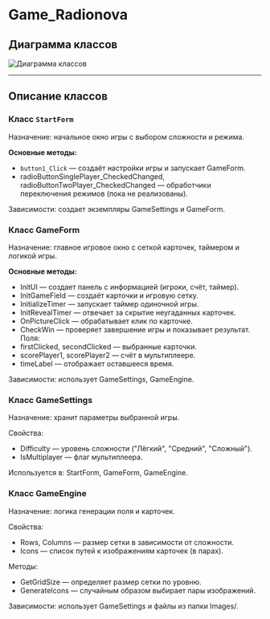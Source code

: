 # Game_Radionova

## Диаграмма классов
![Диаграмма классов](https://www.mermaidchart.com/app/projects/6ccb976d-2170-4695-80ad-c7016a1a6312/diagrams/8a2dbc46-e2b3-469a-b9a6-0ddfb631d54a/share/invite/eyJhbGciOiJIUzI1NiIsInR5cCI6IkpXVCJ9.eyJkb2N1bWVudElEIjoiOGEyZGJjNDYtZTJiMy00NjlhLWI5YTYtMGRkZmI2MzFkNTRhIiwiYWNjZXNzIjoiVmlldyIsImlhdCI6MTc0OTIxNDExMH0.p5YobdkOk3bkJJhDJoNXZC5gD4JDwJwsqRTIAdsOzoI)

---

## Описание классов

### Класс `StartForm`
Назначение: начальное окно игры с выбором сложности и режима.

**Основные методы:**
- `button1_Click` — создаёт настройки игры и запускает GameForm.
- radioButtonSinglePlayer_CheckedChanged, radioButtonTwoPlayer_CheckedChanged — обработчики переключения режимов (пока не реализованы).

Зависимости: создает экземпляры GameSettings и GameForm.

### Класс GameForm
Назначение: главное игровое окно с сеткой карточек, таймером и логикой игры.

**Основные методы:**
- InitUI — создает панель с информацией (игроки, счёт, таймер).
- InitGameField — создаёт карточки и игровую сетку.
- InitializeTimer — запускает таймер одиночной игры.
- InitRevealTimer — отвечает за скрытие неугаданных карточек.
- OnPictureClick — обрабатывает клик по карточке.
- CheckWin — проверяет завершение игры и показывает результат.
Поля:
- firstClicked, secondClicked — выбранные карточки.
- scorePlayer1, scorePlayer2 — счёт в мультиплеере.
- timeLabel — отображает оставшееся время.

Зависимости: использует GameSettings, GameEngine.

### Класс GameSettings
Назначение: хранит параметры выбранной игры.

Свойства:
- Difficulty — уровень сложности ("Лёгкий", "Средний", "Сложный").
- IsMultiplayer — флаг мультиплеера.

Используется в: StartForm, GameForm, GameEngine.

### Класс GameEngine
Назначение: логика генерации поля и карточек.

Свойства:
- Rows, Columns — размер сетки в зависимости от сложности.
- Icons — список путей к изображениям карточек (в парах).

Методы:
- GetGridSize — определяет размер сетки по уровню.
- GenerateIcons — случайным образом выбирает пары изображений.

Зависимости: использует GameSettings и файлы из папки Images/.
